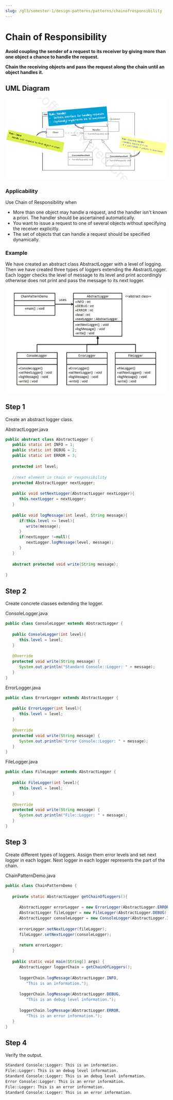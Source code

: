 ```yaml
---
slug: /gl3/semester-1/design-patterns/patterns/chainofresponsibility
---
```


# Chain of Responsibility

**Avoid coupling the sender of a request to its receiver by giving more than one object a chance to handle the request.**

**Chain the receiving objects and pass the request along the chain until an object handles it.**

## UML Diagram

![Chain%20of%20Responsibility%204eebe6a86a9f4bdc94bd981a1cf091b7/Untitled.png](Chain%20of%20Responsibility%204eebe6a86a9f4bdc94bd981a1cf091b7/Untitled.png)

### Applicability

Use Chain of Responsibility when

- More than one object may handle a request, and the handler isn't known a priori. The handler should be ascertained automatically.
- You want to issue a request to one of several objects without specifying the receiver explicitly.
- The set of objects that can handle a request should be specified dynamically.

### Example

We have created an abstract class AbstractLogger with a level of logging. Then we have created three types of loggers extending the AbstractLogger. Each logger checks the level of message to its level and print accordingly otherwise does not print and pass the message to its next logger.

![Chain%20of%20Responsibility%204eebe6a86a9f4bdc94bd981a1cf091b7/Untitled%201.png](Chain%20of%20Responsibility%204eebe6a86a9f4bdc94bd981a1cf091b7/Untitled%201.png)

## Step 1

Create an abstract logger class.

AbstractLogger.java

```java
public abstract class AbstractLogger {
   public static int INFO = 1;
   public static int DEBUG = 2;
   public static int ERROR = 3;

   protected int level;

   //next element in chain or responsibility
   protected AbstractLogger nextLogger;

   public void setNextLogger(AbstractLogger nextLogger){
      this.nextLogger = nextLogger;
   }

   public void logMessage(int level, String message){
      if(this.level <= level){
         write(message);
      }
      if(nextLogger !=null){
         nextLogger.logMessage(level, message);
      }
   }

   abstract protected void write(String message);

}
```

## Step 2

Create concrete classes extending the logger.

ConsoleLogger.java

```java
public class ConsoleLogger extends AbstractLogger {

   public ConsoleLogger(int level){
      this.level = level;
   }

   @Override
   protected void write(String message) {
      System.out.println("Standard Console::Logger: " + message);
   }
}
```

ErrorLogger.java

```java
public class ErrorLogger extends AbstractLogger {

   public ErrorLogger(int level){
      this.level = level;
   }

   @Override
   protected void write(String message) {
      System.out.println("Error Console::Logger: " + message);
   }
}
```

FileLogger.java

```java
public class FileLogger extends AbstractLogger {

   public FileLogger(int level){
      this.level = level;
   }

   @Override
   protected void write(String message) {
      System.out.println("File::Logger: " + message);
   }
}
```

## Step 3

Create different types of loggers. Assign them error levels and set next logger in each logger. Next logger in each logger represents the part of the chain.

ChainPatternDemo.java

```java
public class ChainPatternDemo {

   private static AbstractLogger getChainOfLoggers(){

      AbstractLogger errorLogger = new ErrorLogger(AbstractLogger.ERROR);
      AbstractLogger fileLogger = new FileLogger(AbstractLogger.DEBUG);
      AbstractLogger consoleLogger = new ConsoleLogger(AbstractLogger.INFO);

      errorLogger.setNextLogger(fileLogger);
      fileLogger.setNextLogger(consoleLogger);

      return errorLogger;
   }

   public static void main(String[] args) {
      AbstractLogger loggerChain = getChainOfLoggers();

      loggerChain.logMessage(AbstractLogger.INFO,
         "This is an information.");

      loggerChain.logMessage(AbstractLogger.DEBUG,
         "This is an debug level information.");

      loggerChain.logMessage(AbstractLogger.ERROR,
         "This is an error information.");
   }
}
```

## Step 4

Verify the output.

```bash
Standard Console::Logger: This is an information.
File::Logger: This is an debug level information.
Standard Console::Logger: This is an debug level information.
Error Console::Logger: This is an error information.
File::Logger: This is an error information.
Standard Console::Logger: This is an error information.
```
